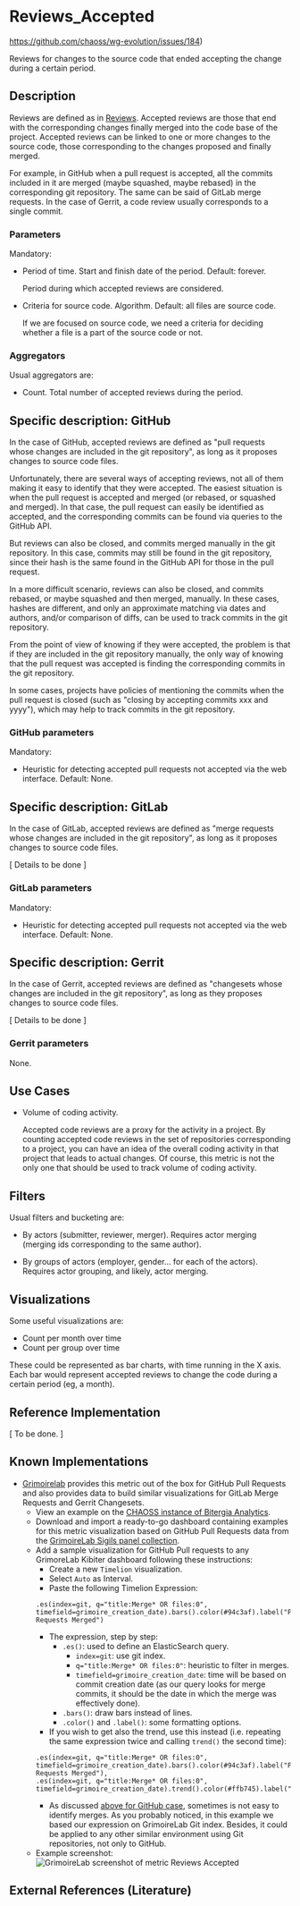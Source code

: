 # Reviews_Accepted

https://github.com/chaoss/wg-evolution/issues/184)

Reviews for changes to the source code that ended accepting the change
during a certain period.

## Description

Reviews are defined as in [Reviews](https://github.com/chaoss/wg-evolution/blob/master/metrics/Reviews.md).
Accepted reviews are those that end with the corresponding changes
finally merged into the code base of the project.
Accepted reviews can be linked to one or more changes to the source
code, those corresponding to the changes proposed and finally merged.

For example, in GitHub when a pull request is accepted, all the
commits included in it are merged (maybe squashed, maybe rebased)
in the corresponding git repository. The same can be said of
GitLab merge requests. In the case of Gerrit, a code review usually
corresponds to a single commit.

### Parameters

Mandatory:

* Period of time. Start and finish date of the period. Default: forever.

    Period during which accepted reviews are considered.

* Criteria for source code. Algorithm. Default: all files are source code.

    If we are focused on source code, we need a criteria for deciding
    whether a file is a part of the source code or not.

### Aggregators

Usual aggregators are:

* Count. Total number of accepted reviews during the period.

## Specific description: GitHub

In the case of GitHub, accepted reviews are defined as "pull requests
whose changes are included in the git repository",
as long as it proposes changes to source code files.

Unfortunately, there are several ways of accepting reviews, not
all of them making it easy to identify that they were accepted.
The easiest situation is when the pull request is accepted and
merged (or rebased, or squashed and merged). In that case,
the pull request can easily be identified as accepted, and
the corresponding commits can be found via queries to the GitHub API.

But reviews can also be closed, and commits merged manually in the
git repository. In this case, commits may still be found in the
git repository, since their hash is the same found in the GitHub API
for those in the pull request.

In a more difficult scenario, reviews can also be closed, and commits
rebased, or maybe squashed and then merged, manually. In these cases,
hashes are different, and only an approximate matching via dates and
authors, and/or comparison of diffs, can be used to track commits in
the git repository.

From the point of view of knowing if they were accepted, the
problem is that if they are included in the git repository manually,
the only way of knowing that the pull request was accepted is
finding the corresponding commits in the git repository.

In some cases, projects have policies of mentioning the commits
when the pull request is closed (such as "closing by accepting commits
xxx and yyyy"), which may help to track commits in the git repository.

### GitHub parameters

Mandatory:

* Heuristic for detecting accepted pull requests not accepted
  via the web interface.
  Default: None.

## Specific description: GitLab

In the case of GitLab, accepted reviews are defined as "merge requests
whose changes are included in the git repository",
as long as it proposes changes to source code files.

[ Details to be done ]

### GitLab parameters

Mandatory:

* Heuristic for detecting accepted pull requests not accepted
  via the web interface.
  Default: None.

## Specific description: Gerrit

In the case of Gerrit, accepted reviews are defined as "changesets
whose changes are included in the git repository",
as long as they proposes changes to source code files.

[ Details to be done ]



### Gerrit parameters

None.



## Use Cases

* Volume of coding activity.

    Accepted code reviews are a proxy for the activity in a project.
    By counting accepted code reviews in the set of repositories corresponding
    to a project, you can have an idea of the overall coding activity in
    that project that leads to actual changes.
    Of course, this metric is not the only one that should be
    used to track volume of coding activity.

## Filters

Usual filters and bucketing are:

* By actors (submitter, reviewer, merger). Requires actor merging
(merging ids corresponding to the same author).

* By groups of actors (employer, gender... for each of the actors).
Requires actor grouping, and likely, actor merging.

## Visualizations

Some useful visualizations are:

* Count per month over time
* Count per group over time

These could be represented as bar charts, with time running in the X axis.
Each bar would represent accepted reviews to change the code
during a certain period (eg, a month).

## Reference Implementation

[ To be done. ]

## Known Implementations

* [Grimoirelab](https://chaoss.github.io/grimoirelab) provides this metric out of the box for GitHub Pull Requests and also provides data to build similar visualizations for GitLab Merge Requests and Gerrit Changesets.
  - View an example on the [CHAOSS instance of Bitergia Analytics](https://chaoss.biterg.io/app/kibana#/dashboard/a7b3fd70-ef16-11e8-9be6-c962f0cee9ae).  
  - Download and import a ready-to-go dashboard containing examples for this metric visualization based on GitHub Pull Requests data from the [GrimoireLab Sigils panel collection](https://chaoss.github.io/grimoirelab-sigils/panels/github-pullrequests/).
  - Add a sample visualization for GitHub Pull requests to any GrimoreLab Kibiter dashboard following these instructions:
    * Create a new `Timelion` visualization.
    * Select `Auto` as Interval.
    * Paste the following Timelion Expression:
    ```
    .es(index=git, q="title:Merge* OR files:0", timefield=grimoire_creation_date).bars().color(#94c3af).label("Pull Requests Merged")
    ```
    * The expression, step by step:
      * `.es()`: used to define an ElasticSearch query.
        * `index=git`: use git index.
        * `q="title:Merge* OR files:0"`: heuristic to filter in merges.
        * `timefield=grimoire_creation_date`: time will be based on commit creation date (as our query looks for merge commits, it should be the date in which the merge was effectively done).
      * `.bars()`: draw bars instead of lines.
      * `.color()` and `.label()`: some formatting options.
    * If you wish to get also the trend, use this instead (i.e. repeating the same expression twice and calling `trend()` the second time):
    ```
    .es(index=git, q="title:Merge* OR files:0", timefield=grimoire_creation_date).bars().color(#94c3af).label("Pull Requests Merged"),
    .es(index=git, q="title:Merge* OR files:0", timefield=grimoire_creation_date).trend().color(#ffb745).label("Trend")
    ```
    * As discussed [above for GitHub case](#specific-description-github), sometimes is not easy to identify merges. As you probably noticed, in this example we based our expression on GrimoireLab Git index. Besides, it could be applied to any other similar environment using Git repositories, not only to GitHub.
  - Example screenshot: ![GrimoireLab screenshot of metric Reviews Accepted](https://github.com/chaoss/wg-evolution/blob/master/metrics/images/reviews_accepted_GrimoireLab.png)

## External References (Literature)

